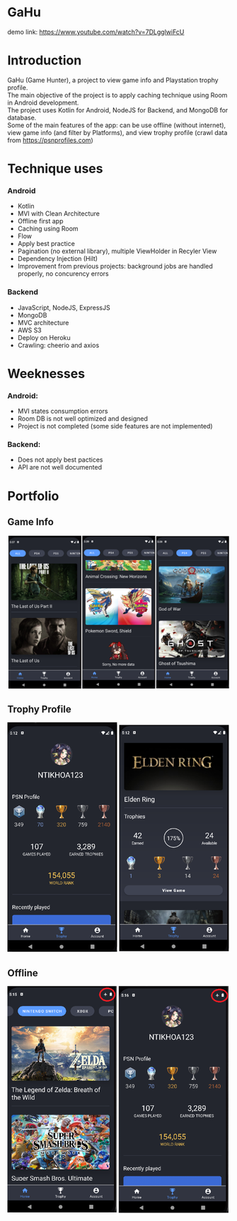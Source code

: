 # GaHu
demo link: https://www.youtube.com/watch?v=7DLgglwiFcU
# Introduction
GaHu (Game Hunter), a project to view game info and Playstation trophy profile.<br/>
The main objective of the project is to apply caching technique using Room in Android development.<br/>
The project uses Kotlin for Android, NodeJS for Backend, and MongoDB for database.<br/>
Some of the main features of the app: can be use offline (without internet), view game info (and filter by Platforms), and view trophy profile (crawl data from https://psnprofiles.com)
# Technique uses
### Android
* Kotlin
* MVI with Clean Architecture
* Offline first app
* Caching using Room
* Flow
* Apply best practice
* Pagination (no external library), multiple ViewHolder in Recyler View
* Dependency Injection (Hilt)
* Improvement from previous projects: background jobs are handled properly, no concurency errors
### Backend
* JavaScript, NodeJS, ExpressJS
* MongoDB
* MVC architecture
* AWS S3
* Deploy on Heroku
* Crawling: cheerio and axios
# Weeknesses
### Android: 
* MVI states consumption errors
* Room DB is not well optimized and designed
* Project is not completed (some side features are not implemented)
### Backend:
* Does not apply best pactices
* API are not well documented
# Portfolio
## Game Info
![](Preview/home.png)
## Trophy Profile
![](Preview/trophy.png)
## Offline
![](Preview/offline.png)
